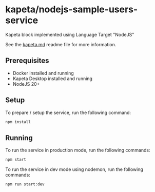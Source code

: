 # kapeta/nodejs-sample-users-service

Kapeta block implemented using Language Target "NodeJS"

See the [kapeta.md](kapeta.md) readme file for more information.

## Prerequisites

-   Docker installed and running
-   Kapeta Desktop installed and running
-   NodeJS 20+

## Setup

To prepare / setup the service, run the following command:

```bash
npm install
```

## Running

To run the service in production mode, run the following commands:

```bash
npm start
```

To run the service in dev mode using nodemon, run the following commands:

```bash
npm run start:dev
```
